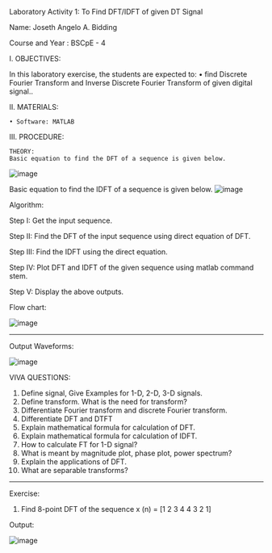 Laboratory Activity 1: To Find DFT/IDFT of given DT Signal


Name: Joseth Angelo A. Bidding

Course and Year	: BSCpE - 4


I.	OBJECTIVES:

In this laboratory exercise, the students are expected to:
    •	find Discrete Fourier Transform and Inverse Discrete Fourier Transform of given digital signal..


II.	MATERIALS:

    • Software: MATLAB


III.	PROCEDURE:

    THEORY:
    Basic equation to find the DFT of a sequence is given below.
![image](https://github.com/user-attachments/assets/1730d02c-37ff-4edc-baa5-695a122df01c)

Basic equation to find the IDFT of a sequence is given below. 
![image](https://github.com/user-attachments/assets/e7efebc7-7f15-45cf-98eb-793f6bd06bd3)

 


Algorithm: 

  Step I: Get the input sequence.
  
  Step II: Find the DFT of the input sequence using direct equation of DFT. 
  
  Step III: Find the IDFT using the direct equation.
  
  Step IV: Plot DFT and IDFT of the given sequence using matlab command stem.
  
  Step V: Display the above outputs.








Flow chart:


![image](https://github.com/user-attachments/assets/a8bd56dd-ec82-43ba-ac76-945699db5ebb)

-------------------------------------------------------------------------------------------------------
 Output Waveforms:
 
 ![image](https://github.com/user-attachments/assets/7f5b292f-b530-4950-8c0c-18e23b782084)


 VIVA QUESTIONS: 
1. Define signal, Give Examples for 1-D, 2-D, 3-D signals.
2. Define transform. What is the need for transform? 
4. Differentiate Fourier transform and discrete Fourier transform. 
5. Differentiate DFT and DTFT 
6. Explain mathematical formula for calculation of DFT. 
7. Explain mathematical formula for calculation of IDFT. 
8. How to calculate FT for 1-D signal? 
9. What is meant by magnitude plot, phase plot, power spectrum? 
10. Explain the applications of DFT. 
11. What are separable transforms? 

-----------------------------------------------------------------------------------------------------
Exercise: 

1. Find 8-point DFT of the sequence x (n) = [1 2 3 4 4 3 2 1]

Output:


![image](https://github.com/user-attachments/assets/1fe6e3f6-7465-4886-87a0-6ed1ea92ee16)



